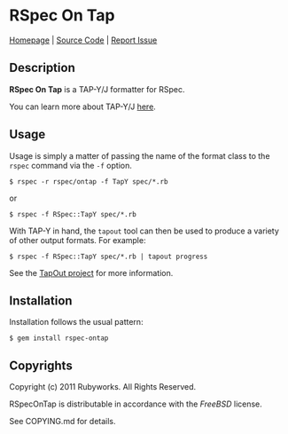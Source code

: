 # RSpec On Tap

[Homepage](http://rubyworks.github.com/rspec-ontap) |
[Source Code](http://github.com/rubyworks/rspec-ontap) |
[Report Issue](http://github.com/rubyworks/rspec-ontap/issues)


## Description

**RSpec On Tap** is a TAP-Y/J formatter for RSpec.

You can learn more about TAP-Y/J [here](https://github.com/rubyworks/tapout).


## Usage

Usage is simply a matter of passing the name of the format class to
the `rspec` command via the `-f` option.

    $ rspec -r rspec/ontap -f TapY spec/*.rb

or

    $ rspec -f RSpec::TapY spec/*.rb

With TAP-Y in hand, the `tapout` tool can then be used to produce a
variety of other output formats. For example:

    $ rspec -f RSpec::TapY spec/*.rb | tapout progress

See the [TapOut project](http://rubyworks.github.com/tapout) for more
information.


## Installation

Installation follows the usual pattern:

    $ gem install rspec-ontap


## Copyrights

Copyright (c) 2011 Rubyworks. All Rights Reserved.

RSpecOnTap is distributable in accordance with the *FreeBSD* license.

See COPYING.md for details.

